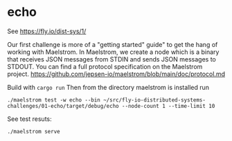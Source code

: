 # echo

See https://fly.io/dist-sys/1/

Our first challenge is more of a "getting started" guide" to get the hang of working with Maelstrom. In Maelstrom, we create a node which is a binary that receives JSON messages from STDIN and sends JSON messages to STDOUT. You can find a full protocol specification on the Maelstrom project. https://github.com/jepsen-io/maelstrom/blob/main/doc/protocol.md

Build with `cargo run`
Then from the directory maelstrom is installed run

```
./maelstrom test -w echo --bin ~/src/fly-io-distributed-systems-challenges/01-echo/target/debug/echo --node-count 1 --time-limit 10
```

See test resuts:

```
./maelstrom serve
```

